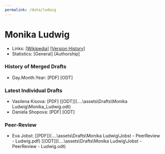 ```yaml
---
permalink: /data/ludwig
---
```


# Monika Ludwig
- Links: [\[Wikipedia\]](https://de.wikipedia.org/wiki/Monika_Ludwig) [\[Version History\]](https://de.wikipedia.org/w/index.php?title=Monika_Ludwig&action=history)
- Statistics: [General] [Authorship]

### History of Merged Drafts
- Day.Month.Year: [PDF] [ODT]

### Latest Individual Drafts
- Vasilena Kisova: [PDF\] [\[ODT\]](..\..\assets\Drafts\Monika Ludwig\Monika_Ludwig.odt)
- Daniela Shopova: [PDF\] [ODT\]

### Peer-Review
- Eva Jobst: [\[PDF\]](..\..\assets\Drafts\Monika Ludwig\Jobst - PeerReview - Ludwig.pdf) [\[ODT\]](..\..\assets\Drafts\Monika Ludwig\Jobst - PeerReview - Ludwig.odt)

